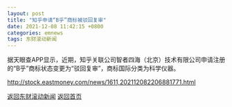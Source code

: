 ```yaml
---
layout: post
title: "知乎申请“B乎”商标被驳回复审"
date: 2021-12-08 11:42:15 +0800
categories: emnews
tags: 东财滚动新闻
---
```


据天眼查APP显示，近期，知乎关联公司智者四海（北京）技术有限公司申请注册的“B乎”商标状态变更为“驳回复审”，商标国际分类为科学仪器。 

<http://stock.eastmoney.com/news/1611,202112082206881771.html>

[返回东财滚动新闻](//finews.withounder.com/emnews/)
[返回首页](//finews.withounder.com/)